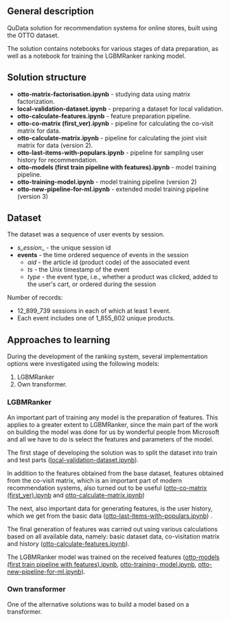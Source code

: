 ## General description

QuData solution for recommendation systems for online stores, built using the OTTO dataset.

The solution contains notebooks for various stages of data preparation, as well as a  notebook for training the LGBMRanker ranking model.

## Solution structure

- __otto-matrix-factorisation.ipynb__ - studying data using matrix factorization.
- __local-validation-dataset.ipynb__ - preparing a dataset for local validation.
- __otto-calculate-features.ipynb__ - feature preparation pipeline.
- __otto-co-matrix (first_ver).ipynb__ - pipeline for calculating the co-visit matrix for data.
- __otto-calculate-matrix.ipynb__ - pipeline for calculating the joint visit matrix for data (version 2).
- __otto-last-items-with-populars.ipynb__ - pipeline for sampling user history for recommendation.
- __otto-models (first train pipeline with features).ipynb__ - model training pipeline.
- __otto-training-model.ipynb__ - model training pipeline (version 2)
- __otto-new-pipeline-for-ml.ipynb__ - extended model training pipeline (version 3)

## Dataset

The dataset was a sequence of user events by session.

- _s_ession__ - the unique session id
- __events__ - the time ordered sequence of events in the session
     - _aid_ - the article id (product code) of the associated event
     - _ts_ - the Unix timestamp of the event
     - _type_ - the event type, i.e., whether a product was clicked, added to the user's cart, or ordered during the session

Number of records:
- 12_899_739 sessions in each of which at least 1 event.
- Each event includes one of 1_855_602 unique products.

## Approaches to learning

During the development of the ranking system, several implementation options were investigated using the following models:
1. LGBMRanker
2. Own transformer.

### LGBMRanker

An important part of training any model is the preparation of features. This applies to a greater extent to LGBMRanker, since the main part of the work on building the model was done for us by wonderful people from Microsoft and all we have to do is select the features and parameters of the model.

The first stage of developing the solution was to split the dataset into train and test parts ([local-validation-dataset.ipynb](local-validation-dataset.ipynb)).

In addition to the features obtained from the base dataset, features obtained from the co-visit matrix, which is an important part of modern recommendation systems, also turned out to be useful ([otto-co-matrix (first_ver).ipynb](otto-co-matrix-first_ver.ipynb) and [otto-calculate-matrix.ipynb](otto-calculate-matrix.ipynb))

The next, also important data for generating features, is the user history, which we get from the basic data ([otto-last-items-with-populars.ipynb](otto-last-items-with-populars.ipynb)) .

The final generation of features was carried out using various calculations based on all available data, namely: basic dataset data, co-visitation matrix and history ([otto-calculate-features.ipynb](otto-calculatefeatures.ipynb)).

The LGBMRanker model was trained on the received features ([otto-models (first train pipeline with features).ipynb](otto-models-first-train-pipeline-with-features.ipynb), [otto-training- model.ipynb](otto-training-model.ipynb), [otto-new-pipeline-for-ml.ipynb](otto-new-pipeline-for-ml.ipynb)).

### Own transformer

One of the alternative solutions was to build a model based on a transformer.
